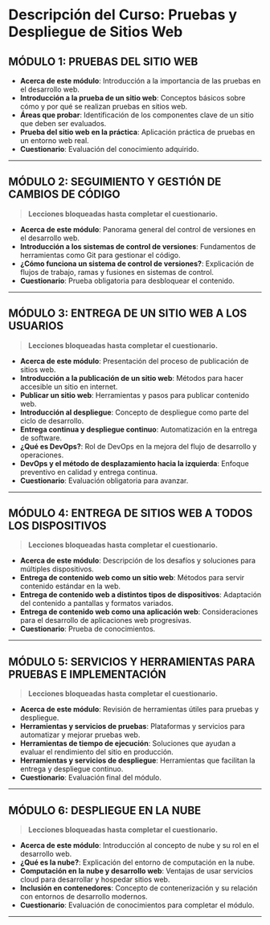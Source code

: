 # Descripción del Curso: Pruebas y Despliegue de Sitios Web

## MÓDULO 1: PRUEBAS DEL SITIO WEB
- **Acerca de este módulo**: Introducción a la importancia de las pruebas en el desarrollo web.
- **Introducción a la prueba de un sitio web**: Conceptos básicos sobre cómo y por qué se realizan pruebas en sitios web.
- **Áreas que probar**: Identificación de los componentes clave de un sitio que deben ser evaluados.
- **Prueba del sitio web en la práctica**: Aplicación práctica de pruebas en un entorno web real.
- **Cuestionario**: Evaluación del conocimiento adquirido.

---

## MÓDULO 2: SEGUIMIENTO Y GESTIÓN DE CAMBIOS DE CÓDIGO
> **Lecciones bloqueadas hasta completar el cuestionario.**

- **Acerca de este módulo**: Panorama general del control de versiones en el desarrollo web.
- **Introducción a los sistemas de control de versiones**: Fundamentos de herramientas como Git para gestionar el código.
- **¿Cómo funciona un sistema de control de versiones?**: Explicación de flujos de trabajo, ramas y fusiones en sistemas de control.
- **Cuestionario**: Prueba obligatoria para desbloquear el contenido.

---

## MÓDULO 3: ENTREGA DE UN SITIO WEB A LOS USUARIOS
> **Lecciones bloqueadas hasta completar el cuestionario.**

- **Acerca de este módulo**: Presentación del proceso de publicación de sitios web.
- **Introducción a la publicación de un sitio web**: Métodos para hacer accesible un sitio en internet.
- **Publicar un sitio web**: Herramientas y pasos para publicar contenido web.
- **Introducción al despliegue**: Concepto de despliegue como parte del ciclo de desarrollo.
- **Entrega continua y despliegue continuo**: Automatización en la entrega de software.
- **¿Qué es DevOps?**: Rol de DevOps en la mejora del flujo de desarrollo y operaciones.
- **DevOps y el método de desplazamiento hacia la izquierda**: Enfoque preventivo en calidad y entrega continua.
- **Cuestionario**: Evaluación obligatoria para avanzar.

---

## MÓDULO 4: ENTREGA DE SITIOS WEB A TODOS LOS DISPOSITIVOS
> **Lecciones bloqueadas hasta completar el cuestionario.**

- **Acerca de este módulo**: Descripción de los desafíos y soluciones para múltiples dispositivos.
- **Entrega de contenido web como un sitio web**: Métodos para servir contenido estándar en la web.
- **Entrega de contenido web a distintos tipos de dispositivos**: Adaptación del contenido a pantallas y formatos variados.
- **Entrega de contenido web como una aplicación web**: Consideraciones para el desarrollo de aplicaciones web progresivas.
- **Cuestionario**: Prueba de conocimientos.

---

## MÓDULO 5: SERVICIOS Y HERRAMIENTAS PARA PRUEBAS E IMPLEMENTACIÓN
> **Lecciones bloqueadas hasta completar el cuestionario.**

- **Acerca de este módulo**: Revisión de herramientas útiles para pruebas y despliegue.
- **Herramientas y servicios de pruebas**: Plataformas y servicios para automatizar y mejorar pruebas web.
- **Herramientas de tiempo de ejecución**: Soluciones que ayudan a evaluar el rendimiento del sitio en producción.
- **Herramientas y servicios de despliegue**: Herramientas que facilitan la entrega y despliegue continuo.
- **Cuestionario**: Evaluación final del módulo.

---

## MÓDULO 6: DESPLIEGUE EN LA NUBE
> **Lecciones bloqueadas hasta completar el cuestionario.**

- **Acerca de este módulo**: Introducción al concepto de nube y su rol en el desarrollo web.
- **¿Qué es la nube?**: Explicación del entorno de computación en la nube.
- **Computación en la nube y desarrollo web**: Ventajas de usar servicios cloud para desarrollar y hospedar sitios web.
- **Inclusión en contenedores**: Concepto de contenerización y su relación con entornos de desarrollo modernos.
- **Cuestionario**: Evaluación de conocimientos para completar el módulo.

---
